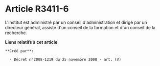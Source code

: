 # Article R3411-6

L'institut est administré par un conseil d'administration et dirigé par un directeur général, assisté d'un conseil de la
formation et d'un conseil de la recherche.

**Liens relatifs à cet article**

	**Créé par**:

	  - Décret n°2008-1219 du 25 novembre 2008 - art. (V)
